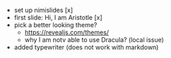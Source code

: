 - set up nimislides [x]
- first slide: Hi, I am Aristotle [x]
- pick a better looking theme?
  - https://revealjs.com/themes/
  - why I am notv able to use Dracula? (local issue)
- added typewriter (does not work with markdown)
